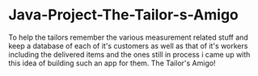 # Java-Project-The-Tailor-s-Amigo
To help the tailors remember the various measurement related stuff and keep a database of each of it's customers as well as that of it's workers including the delivered items and the ones still in process i came up with this idea of building such an app for them. The Tailor's Amigo!
